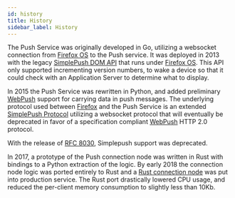 ```yaml
---
id: history
title: History
sidebar_label: History
---
```

The Push Service was originally developed in Go, utilizing a websocket
connection from [Firefox OS][fxos] to the Push service. It was
deployed in 2013
with the legacy [SimplePush DOM
API](https://developer.mozilla.org/en-US/docs/Web/API/Simple_Push_API) that runs
under [Firefox OS][fxos]. This API only supported incrementing version numbers,
to wake a device so that it could check with an Application Server to determine
what to display.

In 2015 the Push Service was rewritten in Python, and added preliminary
[WebPush][wp] support for carrying data in push messages. The underlying
protocol used between [Firefox][ffx] and the Push Service is an extended
[SimplePush Protocol](design.md#simplepush-protocol) utilizing a websocket protocol that will eventually be
deprecated in favor of a specification compliant [WebPush][wp] HTTP 2.0
protocol.

With the release of [RFC 8030](https://tools.ietf.org/html/rfc8030), Simplepush support was deprecated. 

In 2017, a prototype of the Push connection node was written in Rust with bindings
to a Python extraction of the logic. By early 2018 the connection node logic was
ported entirely to Rust and a [Rust connection node][autopush-rs] was put into production
service. The Rust port drastically lowered CPU usage, and reduced the per-client
memory consumption to slightly less than 10Kb.

[autopush-rs]: https://github.com/mozilla-services/autopush-rs
[wp]: https://webpush-wg.github.io/webpush-protocol/
[fxos]: https://www.mozilla.org/en-US/firefox/os/
[ffx]: https://www.mozilla.org/en-US/firefox/
